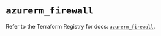 # `azurerm_firewall`

Refer to the Terraform Registry for docs: [`azurerm_firewall`](https://registry.terraform.io/providers/hashicorp/azurerm/3.105.0/docs/resources/firewall).
